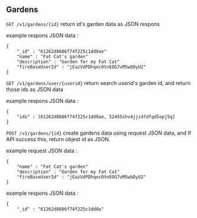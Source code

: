 ## Gardens

`GET /v1/gardens/{id}` return id's garden data as JSON respons

example respons JSON data :

```
{
    "_id" : "61262d8686f74f225c1dd0ae"
    "name" : "Fat Cat's garden"
    "description" : "Garden for my Fat Cat"
    "fireBaseUserId" : "jEazVdPDhqec0tnEOG7vM5wbDyU2"
}
```

`GET /v1/gardens/user/{userid}` return search userid's garden id, and return those ids as JSON data

example respons JSON data :

```
{
    "ids" : [61262d8686f74f225c1dd0ae, 52455shv4jji4fdfqd5opj5q]
}
```

`POST /v1/gardens/{id}` create gardens data using request JSON data, and If API success this, return objest id as JSON.

example request JSON data :

```
{
    "name" : "Fat Cat's garden"
    "description" : "Garden for my Fat Cat"
    "fireBaseUserId" : "jEazVdPDhqec0tnEOG7vM5wbDyU2"
}
```

example respons JSON data :

```
{
    "_id" : "61262d8686f74f225c1dd0a"
```
